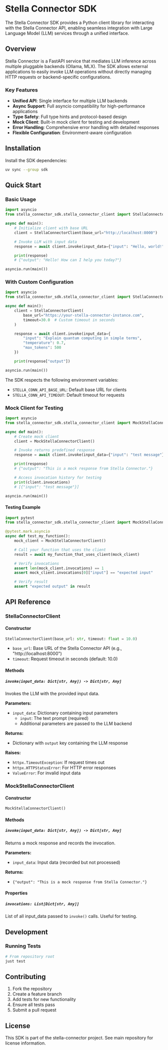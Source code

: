 # Stella Connector SDK

The Stella Connector SDK provides a Python client library for interacting with the Stella Connector API, enabling seamless integration with Large Language Model (LLM) services through a unified interface.

## Overview

Stella Connector is a FastAPI service that mediates LLM inference across multiple pluggable backends (Ollama, MLX). The SDK allows external applications to easily invoke LLM operations without directly managing HTTP requests or backend-specific configurations.

### Key Features

- **Unified API**: Single interface for multiple LLM backends
- **Async Support**: Full asyncio compatibility for high-performance applications
- **Type Safety**: Full type hints and protocol-based design
- **Mock Client**: Built-in mock client for testing and development
- **Error Handling**: Comprehensive error handling with detailed responses
- **Flexible Configuration**: Environment-aware configuration

## Installation

Install the SDK dependencies:

```bash
uv sync --group sdk
```

## Quick Start

### Basic Usage

```python
import asyncio
from stella_connector_sdk.stella_connector_client import StellaConnectorClient

async def main():
    # Initialize client with base URL
    client = StellaConnectorClient(base_url="http://localhost:8000")

    # Invoke LLM with input data
    response = await client.invoke(input_data={"input": "Hello, world!"})

    print(response)
    # {"output": "Hello! How can I help you today?"}

asyncio.run(main())
```

### With Custom Configuration

```python
import asyncio
from stella_connector_sdk.stella_connector_client import StellaConnectorClient

async def main():
    client = StellaConnectorClient(
        base_url="https://your-stella-connector-instance.com",
        timeout=30.0  # Custom timeout in seconds
    )

    response = await client.invoke(input_data={
        "input": "Explain quantum computing in simple terms",
        "temperature": 0.7,
        "max_tokens": 500
    })

    print(response["output"])

asyncio.run(main())
```

The SDK respects the following environment variables:

- `STELLA_CONN_API_BASE_URL`: Default base URL for clients
- `STELLA_CONN_API_TIMEOUT`: Default timeout for requests

### Mock Client for Testing

```python
import asyncio
from stella_connector_sdk.stella_connector_client import MockStellaConnectorClient

async def main():
    # Create mock client
    client = MockStellaConnectorClient()

    # Invoke returns predefined response
    response = await client.invoke(input_data={"input": "test message"})

    print(response)
    # {"output": "This is a mock response from Stella Connector."}

    # Access invocation history for testing
    print(client.invocations)
    # [{"input": "test message"}]

asyncio.run(main())
```

#### Testing Example

```python
import pytest
from stella_connector_sdk.stella_connector_client import MockStellaConnectorClient

@pytest.mark.asyncio
async def test_my_function():
    mock_client = MockStellaConnectorClient()

    # Call your function that uses the client
    result = await my_function_that_uses_client(mock_client)

    # Verify invocations
    assert len(mock_client.invocations) == 1
    assert mock_client.invocations[0]["input"] == "expected input"

    # Verify result
    assert "expected output" in result
```

## API Reference

### StellaConnectorClient

#### Constructor

```python
StellaConnectorClient(base_url: str, timeout: float = 10.0)
```

- `base_url`: Base URL of the Stella Connector API (e.g., "http://localhost:8000")
- `timeout`: Request timeout in seconds (default: 10.0)

#### Methods

##### `invoke(input_data: Dict[str, Any]) -> Dict[str, Any]`

Invokes the LLM with the provided input data.

**Parameters:**
- `input_data`: Dictionary containing input parameters
  - `input`: The text prompt (required)
  - Additional parameters are passed to the LLM backend

**Returns:**
- Dictionary with `output` key containing the LLM response

**Raises:**
- `httpx.TimeoutException`: If request times out
- `httpx.HTTPStatusError`: For HTTP error responses
- `ValueError`: For invalid input data

### MockStellaConnectorClient

#### Constructor

```python
MockStellaConnectorClient()
```

#### Methods

##### `invoke(input_data: Dict[str, Any]) -> Dict[str, Any]`

Returns a mock response and records the invocation.

**Parameters:**
- `input_data`: Input data (recorded but not processed)

**Returns:**
- `{"output": "This is a mock response from Stella Connector."}`

#### Properties

##### `invocations: List[Dict[str, Any]]`

List of all input_data passed to `invoke()` calls. Useful for testing.

## Development

### Running Tests

```bash
# From repository root
just test
```

## Contributing

1. Fork the repository
2. Create a feature branch
3. Add tests for new functionality
4. Ensure all tests pass
5. Submit a pull request

## License

This SDK is part of the stella-connector project. See main repository for license information.